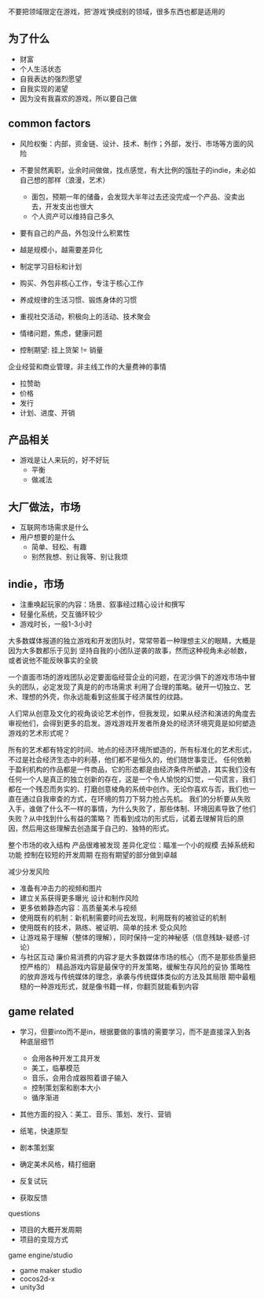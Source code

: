不要把领域限定在游戏，把‘游戏’换成别的领域，很多东西也都是适用的
## 为了什么
- 财富
- 个人生活状态
- 自我表达的强烈愿望
- 自我实现的渴望
- 因为没有我喜欢的游戏，所以要自己做

## common factors
- 风险权衡：内部，资金链、设计、技术、制作；外部，发行、市场等方面的风险
- 不要贸然离职，业余时间做做，找点感觉，有大比例的饿肚子的indie，未必如自己想的那样（浪漫，艺术）
    - 面包，预期一年的储备，会发现大半年过去还没完成一个产品、没卖出去，开发支出也很大
    - 个人资产可以维持自己多久
- 要有自己的产品，外包没什么积累性
- 越是规模小，越需要差异化
- 制定学习目标和计划
- 购买、外包非核心工作，专注于核心工作
- 养成规律的生活习惯、锻炼身体的习惯
- 重视社交活动，积极向上的活动、技术聚会
- 情绪问题，焦虑，健康问题

- 控制期望: 挂上货架 != 销量

企业经营和商业管理，非主线工作的大量费神的事情
- 拉赞助
- 价格
- 发行
- 计划、进度、开销

## 产品相关
- 游戏是让人来玩的，好不好玩
    - 平衡
    - 做减法

## 大厂做法，市场
- 互联网市场需求是什么
- 用户想要的是什么
    - 简单、轻松、有趣
    - 别然我想、别让我等、别让我烦
## indie，市场
- 注重唤起玩家的内容：场景、叙事经过精心设计和撰写
- 轻量化系统，交互循环较少
- 游戏时长，一般1-3小时

大多数媒体报道的独立游戏和开发团队时，常常带着一种理想主义的眼睛，大概是因为大多数都乐于见到
坚持自我的小团队逆袭的故事，然而这种视角未必帧数，或者说他不能反映事实的全貌

一个直面市场的游戏团队必定要面临经营企业的问题，在泥沙俱下的游戏市场中冒头的团队，必定发现了真是的的市场需求
利用了合理的策略。破开一切独立、艺术、理想的外壳，你永远能看到这些属于经济属性的纹路。

人们常从创意及文化的视角谈论艺术创作，但我发现，如果从经济和演进的角度去审视他们，会得到更多的启发。游戏游戏开发者所身处的经济环境究竟是如何塑造游戏的艺术形式呢？

所有的艺术都有特定的时间、地点的经济环境所塑造的，所有标准化的艺术形式，不过是社会经济生态中的利基，他们都不是恒久的，他们随世事变迁。
任何依赖于盈利机构的作品都是一件商品，它的形态都是由经济条件所塑造，其实我们没有任何一个人是真正的独立创新的存在，这是一个令人愉悦的幻觉，一句谎言，我们都在一个残忍而务实的、打磨创意棱角的系统中创作。无论你喜欢与否，我们也一直在通过自我审查的方式，在环境的剪刀下努力抢占先机。
我们的分析要从失败入手，谁做了什么不一样的事情，为什么失败了，那些体制、环境因素导致了他们失败？从中找到什么有益的策略？
而看到成功的形式后，试着去理解背后的原因，然后用这些理解去创造属于自己的、独特的形式。

整个市场的收入结构
产品很难被发现
差异化定位：瞄准一个小的规模
去掉系统和功能
控制在较短的开发周期
在抱有期望的部分做到卓越

减少分发风险
- 准备有冲击力的视频和图片
- 建立关系获得更多曝光
设计和制作风险
- 更多依赖静态内容：高质量美术与视频
- 使用既有的机制：新机制需要时间去发现，利用既有的被验证的机制
- 使用既有的技术，熟练、被证明、简单的技术
受众风险
- 让游戏易于理解（整体的理解），同时保持一定的神秘感（信息残缺-疑惑-讨论）
- 与社区互动
廉价易消费的内容才是大多数媒体市场的核心（而不是那些质量把控严格的）
精品游戏内容是最保守的开发策略，缓解生存风险的妥协
策略性的放弃游戏与传统媒体的理念，承袭与传统媒体类似的方法及其局限
期中最粗糙的一种游戏形式，就是像书籍一样，你翻页就能看到内容

## game related
- 学习，但要into而不是in，根据要做的事情的需要学习，而不是直接深入到各种底层细节
    - 会用各种开发工具开发
    - 美工，临摹模范
    - 音乐，会用合成器照着谱子输入
    - 控制策划案和剧本大小
    - 循序渐进

- 其他方面的投入：美工、音乐、策划、发行、营销

- 纸笔，快速原型
- 剧本策划案
- 确定美术风格，精打细磨
- 反复试玩
- 获取反馈

questions
- 项目的大概开发周期
- 项目的变现方式

game engine/studio
- game maker studio
- cocos2d-x
- unity3d

